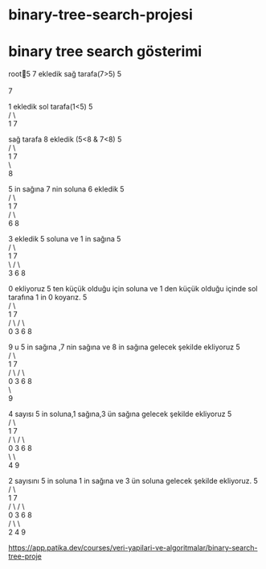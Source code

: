 # binary-tree-search-projesi
# binary tree search gösterimi
root5
7 ekledik  sağ tarafa(7>5) 
	   5	
		\
		      7

1 ekledik sol tarafa(1<5)
			5		
		/		\	
	1				7
					
					

 sağ tarafa 8 ekledik (5<8 & 7<8)
			5				
		 /		  \			
	 1				7		
						\	
							8
							
							

5 in sağına 7 nin soluna 6 ekledik
			5				
		/		\			
	1				7		
				/		\	
			6				8
							

3 ekledik 5 soluna ve 1 in sağına
								5						
						/			\					
					1					7				
						\			/		\			
							3	6				8		
														
														
														



0 ekliyoruz 5 ten küçük olduğu için soluna ve 1 den küçük olduğu içinde sol tarafına 1 in 0 koyarız.
					5				
			/			\			
		1					7		
	/		\			/		\	
0				3	6				8

9 u 5 in sağına ,7 nin sağına ve 8 in sağına gelecek şekilde ekliyoruz
						5									
					/			\							
				1					7						
			/		\			/		\					
		0				3	6				8				
												\			
													9		

4 sayısı 5 in soluna,1 sağına,3 ün sağına gelecek şekilde ekliyoruz
						5									
					/			\							
				1					7						
			/		\			/		\					
		0				3	6				8				
							\					\			
								4					9		

2 sayısını 5 in soluna 1 in sağına ve 3 ün soluna gelecek şekilde ekliyoruz.
						5									
					/			\							
				1					7						
			/		\			/		\					
		0				3	6				8				
					/		\					\			
				2				4					9		


https://app.patika.dev/courses/veri-yapilari-ve-algoritmalar/binary-search-tree-proje
